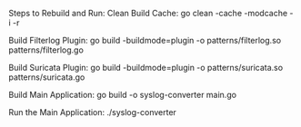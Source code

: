 Steps to Rebuild and Run:
Clean Build Cache:
go clean -cache -modcache -i -r

Build Filterlog Plugin:
go build -buildmode=plugin -o patterns/filterlog.so patterns/filterlog.go

Build Suricata Plugin:
go build -buildmode=plugin -o patterns/suricata.so patterns/suricata.go

Build Main Application:
go build -o syslog-converter main.go

Run the Main Application:
./syslog-converter
